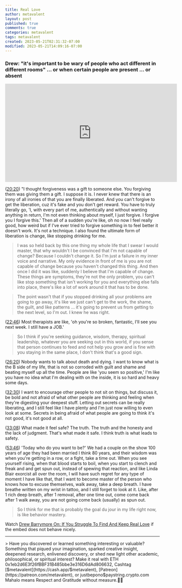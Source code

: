 ```yaml
---
title: Real Love
author: metavalent
layout: post
published: true
comments: true
categories: metavalent
tags: metavalent
created: 2023-05-21T02:31:32-07:00
modified: 2023-05-21T14:09:16-07:00
---
```


### Drew: "it's important to be wary of people who act different in different rooms" ... or when certain people are present ... or absent

<iframe id="ytplayer" type="text/html" width="560" height="320"
  src="https://www.youtube.com/embed/qqoPCBnpfSI?autoplay=1"
  frameborder="0"></iframe>

([20:20](https://youtu.be/qqoPCBnpfSI?t=20m20s)) "I thought forgiveness was a gift to someone else. You forgiving them was giving them a gift. I suppose it is. I never knew that there is an irony of all ironies of that you are finally liberated. And you can't forgive to get the liberation, cuz it's fake and you don't get reward. You have to truly literally go, 'I, with every part of me, authentically and without wanting anything in return, I'm not even thinking about myself, I just forgive. I forgive you I forgive this.' Then all of a sudden you're like, oh no now I feel really good, how weird but if I've ever tried to forgive something in to feel better it doesn't work. It's not a technique. I also found the ultimate form of liberation is change, like stopping drinking for me.

> I was so held back by this one thing my whole life that I swear I would master, that why wouldn't I be convinced that I'm not capable of change? Because I couldn't change it. So I'm just a failure in my inner voice and narrative. My only evidence in front of me is you are not capable of change because you haven't changed this thing. And then once I did it was like, suddenly I believe that I'm capable of change. These things are symptoms, they're not the only problem, you can't like stop something that isn't working for you and everything else falls into place, there's like a lot of work around it that has to be done.  

> The point wasn't that if you stopped drinking all your problems are going to go away, it's like we just can't get to the work, the shame, the guilt, and like patterns ... it's going to prevent us from getting to the next level, so I'm out. I knew he was right.

([22:46](https://youtu.be/qqoPCBnpfSI?t=22m45s)) Most therapists are like, 'oh you're so broken, fantastic, I'll see you next week. I still have a JOB.'

> So I think if you're seeking guidance, wisdom, therapy, spiritual leadership, whatever you are seeking out in this world, if you sense that person continues to feed and not help you grow and is fine with you staying in the same place, I don't think that's a good sign.

([26:20](https://youtu.be/qqoPCBnpfSI?t=26m20s)) Nobody wants to talk about death and dying. I want to know what is the B side of my life, that is not so corroded with guilt and shame and beating myself up all the time. People are like 'you seem so positive,' I'm like you have no idea what I'm dealing with on the inside, it is so hard and heavy some days.

([32:30](https://youtu.be/qqoPCBnpfSI?t=32m30s)) I want to encourage other people to not sit on things, but discuss it, be bold and not afraid of what other people are thinking and feeling when they're digesting your deepest stuff.  Letting out secrets can be really liberating, and I still feel like I have plenty and I'm just now willing to even look at some. Secrets in being afraid of what people are going to think it's not good, it's not good at all.

([33:08](https://youtu.be/qqoPCBnpfSI?t=33m08s)) What made it feel safe? The truth. The truth and the honesty and the lack of judgment. That's what made it safe. I think truth is what leads to safety.

([53:46](https://youtu.be/qqoPCBnpfSI?t=3226)) 'Today who do you want to be?' We had a couple on the show 100 years of age they had been married I think 80 years, and their wisdom was when you're getting in a row, or a fight, take a time out. When you see yourself rising, when that blood starts to boil, when you start to clench and freak and and get spun out, instead of spewing that reaction, and like Linda Blair exorcist all over the room, I will have such regret for any type of moment I have like that, that I want to become master of the person who knows how to excuse themselves, walk away, take a deep breath. I have breathe written on my wrist in tattoo, and I still forget to look at it. Like, after 1 rich deep breath, after 1 removal, after one time out, come come back after 1 walk away, you are not going come back (usually) as spun out.

> So I think for me that is probably the goal du jour in my life right now, is like behavior mastery.

Watch [Drew Barrymore On: If You Struggle To Find And Keep Real Love](https://youtu.be/qqoPCBnpfSI) if the embed does not behave nicely.

<!-- For custom thumbnail
![alt text](/assets/images/image.jpg "title")
-->

<p></p>
<p></p>
<p></p>
<p></p>

<hr />
> Have you discovered or learned something interesting or valuable? Something that piqued your imagination, sparked creative insight, deepened research, enlivened discovery, or shed new light other academic, philosophical, or spiritual interest? Make it real with ETH 0x1eb2d6E3f26fBBF31B485bbe3e316D6dAd806632, Cashtag [$metavalent](https://cash.app/$metavalent), [Patreon](https://patreon.com/metavalent), or justbepono$paystring.crypto.com Mahalo means Respect and Gratitude without measure.🙏🏼
